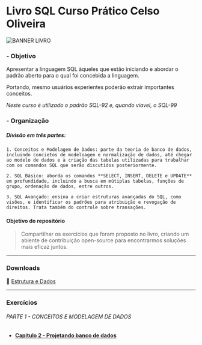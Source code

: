 # Livro SQL Curso Prático Celso Oliveira

![BANNER LIVRO](https://images2.imgbox.com/1f/57/ZuVz2mNH_o.jpg)

### - Objetivo

Apresentar a linguagem SQL àqueles que estão iniciando e abordar o padrão aberto para o qual foi concebida a linguagem. 

Portando, mesmo usuários experientes poderão extrair importantes conceitos.

*Neste curso é utilizado o padrão SQL-92 e, quando viavel, o SQL-99*

### - Organização

##### Divisão em três partes:

`1. Conceitos e Modelagem de Dados: parte da teoria de banco de dados, incluindo concietos de modeloagem e normalização de dados, até chegar ao modelo de dados e à criação das tabelas utilizadas para trabalhar com os comandos SQL que serão discutidos posteriormente.`

`2. SQL Básico: aborda os comandos **SELECT, INSERT, DELETE e UPDATE** em profundidade, incluindo a busca em mútiplas tabelas, funções de grupo, ordenação de dados, entre outros.`

`3. SQL Avançado: ensina a criar estruturas avançadas do SQL, como visões, e identificar os padrões para atribuição e revogação de direitos. Trata também do controle sobre transações.`

#### Objetivo do repositório
>Compartilhar os exercícios que foram proposto no livro, criando um abiente de contribuição open-source para encontrarmos soluções mais eficaz juntos.

---

### Downloads

:bank: [Estrutura e Dados](./downloads/ImovelNet.sql)

---


### Exercícios

###### _PARTE 1 - CONCEITOS E MODELAGEM DE DADOS_

- **[Capitulo 2 - Projetando banco de dados](pages/Cap2.md)**
